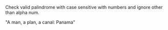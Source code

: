 Check valid palindrome with case sensitive with numbers and ignore other than alpha num.

"A man, a plan, a canal: Panama"
